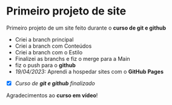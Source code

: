 # Primeiro projeto de site
 Primeiro projeto de um site feito durante o **curso de git e github**
* Criei a branch principal
* Criei a branch com Conteúdos 
* Criei a branch com o Estilo
* Finalizei as branchs e fiz o merge para a Main
* fiz o push para o **github** 
* *19/04/2023:* Aprendi a hospedar sites com o **GitHub Pages**

- [x] *Curso de **git e github** finalizado*

Agradecimentos ao **curso em vídeo**!
